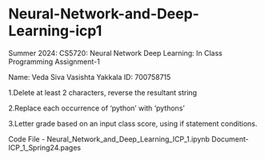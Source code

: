 # Neural-Network-and-Deep-Learning-icp1
Summer 2024: CS5720: Neural Network Deep Learning: In Class Programming Assignment-1

Name: Veda Siva Vasishta Yakkala ID: 700758715

1.Delete at least 2 characters, reverse the resultant string

2.Replace each occurrence of ‘python’ with ‘pythons’

3.Letter grade based on an input class score, using if statement conditions.

Code File - Neural_Network_and_Deep_Learning_ICP_1.ipynb Document- ICP_1_Spring24.pages
